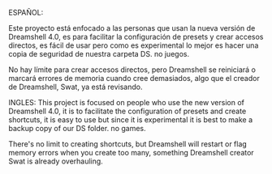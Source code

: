 ESPAÑOL:

Este proyecto está enfocado a las personas que usan la nueva versión de Dreamshell 4.0, es para facilitar la configuración de presets y crear accesos directos, es fácil de usar pero como es experimental lo mejor es hacer una copia de seguridad de nuestra carpeta DS. no juegos.

No hay límite para crear accesos directos, pero Dreamshell se reiniciará o marcará errores de memoria cuando cree demasiados, algo que el creador de Dreamshell, Swat, ya está revisando.

INGLES:
This project is focused on people who use the new version of Dreamshell 4.0, it is to facilitate the configuration of presets and create shortcuts, it is easy to use but since it is experimental it is best to make a backup copy of our DS folder. no games.

There's no limit to creating shortcuts, but Dreamshell will restart or flag memory errors when you create too many, something Dreamshell creator Swat is already overhauling.
